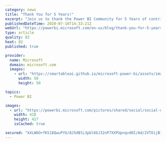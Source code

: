```yaml
---
category: news
title: "Thank You for 5 Years!"
excerpt: "Join us to thank the Power BI Community for 5 Years of contributions and helping others.  Get a sneak peek of the event, and to find out more on our blog."
publishedDateTime: 2020-07-16T14:33:21Z
webUrl: "https://powerbi.microsoft.com/en-us/blog/thank-you-for-5-years/"
type: article
quality: 82
heat: 82
published: true

provider:
  name: Microsoft
  domain: microsoft.com
  images:
    - url: "https://smartableai.github.io/microsoft-power-bi/assets/images/organizations/microsoft.com-50x50.jpg"
      width: 50
      height: 50

topics:
  - Power BI

images:
  - url: "https://powerbi.microsoft.com/pictures/shared/social/social-default-image.png"
    width: 418
    height: 417
    isCached: true

secured: "kXLW6O+fKS18QwuPYU/8J5dBlL3pbl6bJ32nP7XXPUpnqvd0I/Ad/2VTOijB1hKv7/4u1A1oNgC6RwL2FIIZdppn3fdc/Q2eZ51J8AiopRfXKYuOropI/Ll90UOGVd82qzFdB6qIcYRQDZbu0nLIBItGF5Q12Z01/ZkuCawifVXui9Ktg9FKCLLzScbt6fLME9jn5v5dpoTbIcamKiPF93B63uqjjllgwMD+Xj3NG5Ppje41O7yAHreTf+zev7jw4dzr8+PMah87CpeRaBHO7l/QOxFLBia7hhZUkPWW82ab1f6/nVN/L/c2GynJw4ezyYSVZPGrlvkMHt+QUzXNbw==;qVmlEzdphVWujmP2bwy/KA=="
---
```


